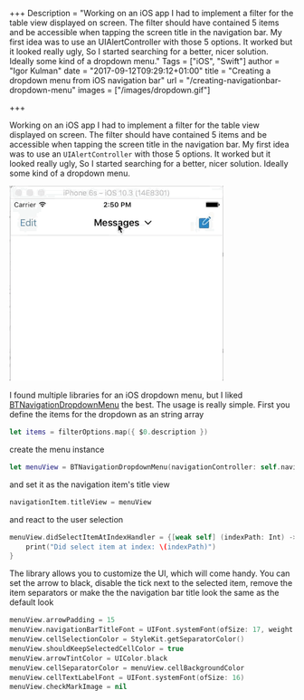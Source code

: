 +++
Description = "Working on an iOS app I had to implement a filter for the table view displayed on screen. The filter should have contained 5 items and be accessible when tapping the screen title in the navigation bar. My first idea was to use an UIAlertController with those 5 options. It worked but it looked really ugly, So I started searching for a better, nicer solution. Ideally some kind of a dropdown menu."
Tags = ["iOS", "Swift"]
author = "Igor Kulman"
date = "2017-09-12T09:29:12+01:00"
title = "Creating a dropdown menu from iOS navigation bar"
url = "/creating-navigationbar-dropdown-menu"
images = ["/images/dropdown.gif"]

+++

Working on an iOS app I had to implement a filter for the table view displayed on screen. The filter should have contained 5 items and be accessible when tapping the screen title in the navigation bar. My first idea was to use an `UIAlertController` with those 5 options. It worked but it looked really ugly, So I started searching for a better, nicer solution. Ideally some kind of a dropdown menu.

![Dropdown menu](dropdown.gif)

I found multiple libraries for an iOS dropdown menu, but I liked [BTNavigationDropdownMenu](https://github.com/PhamBaTho/BTNavigationDropdownMenu) the best. The usage is really simple. First you define the items for the dropdown as an string array

```swift
let items = filterOptions.map({ $0.description })
```

create the menu instance

```swift
let menuView = BTNavigationDropdownMenu(navigationController: self.navigationController, containerView: self.navigationController!.view, title: BTTitle.title("Dropdown Menu"), items: items)
```

<!--more-->

and set it as the navigation item's title view

```swift
navigationItem.titleView = menuView
```

and react to the user selection

```swift
menuView.didSelectItemAtIndexHandler = {[weak self] (indexPath: Int) -> () in
    print("Did select item at index: \(indexPath)")
}
```

The library allows you to customize the UI, which will come handy. You can set the arrow to black, disable the tick next to the selected item, remove the item separators or make the the navigation bar title look the same as the default look

```swift
menuView.arrowPadding = 15
menuView.navigationBarTitleFont = UIFont.systemFont(ofSize: 17, weight: UIFontWeightSemibold)
menuView.cellSelectionColor = StyleKit.getSeparatorColor()
menuView.shouldKeepSelectedCellColor = true
menuView.arrowTintColor = UIColor.black
menuView.cellSeparatorColor = menuView.cellBackgroundColor
menuView.cellTextLabelFont = UIFont.systemFont(ofSize: 16)
menuView.checkMarkImage = nil
```
